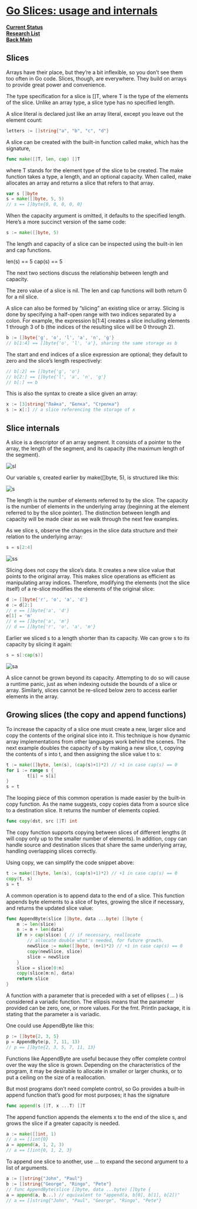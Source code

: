 # **[Go Slices: usage and internals](https://go.dev/blog/slices-intro)**

**[Current Status](../../../development/status/weekly/current_status.md)**\
**[Research List](../../research_list.md)**\
**[Back Main](../../../README.md)**

## Slices

Arrays have their place, but they’re a bit inflexible, so you don’t see them too often in Go code. Slices, though, are everywhere. They build on arrays to provide great power and convenience.

The type specification for a slice is []T, where T is the type of the elements of the slice. Unlike an array type, a slice type has no specified length.

A slice literal is declared just like an array literal, except you leave out the element count:

```go
letters := []string{"a", "b", "c", "d"}
```

A slice can be created with the built-in function called make, which has the signature,

```go
func make([]T, len, cap) []T
```

where T stands for the element type of the slice to be created. The make function takes a type, a length, and an optional capacity. When called, make allocates an array and returns a slice that refers to that array.

```go
var s []byte
s = make([]byte, 5, 5)
// s == []byte{0, 0, 0, 0, 0}
```

When the capacity argument is omitted, it defaults to the specified length. Here’s a more succinct version of the same code:

```go
s := make([]byte, 5)
```

The length and capacity of a slice can be inspected using the built-in len and cap functions.

len(s) == 5
cap(s) == 5

The next two sections discuss the relationship between length and capacity.

The zero value of a slice is nil. The len and cap functions will both return 0 for a nil slice.

A slice can also be formed by “slicing” an existing slice or array. Slicing is done by specifying a half-open range with two indices separated by a colon. For example, the expression b[1:4] creates a slice including elements 1 through 3 of b (the indices of the resulting slice will be 0 through 2).

```go
b := []byte{'g', 'o', 'l', 'a', 'n', 'g'}
// b[1:4] == []byte{'o', 'l', 'a'}, sharing the same storage as b
```

The start and end indices of a slice expression are optional; they default to zero and the slice’s length respectively:

```go
// b[:2] == []byte{'g', 'o'}
// b[2:] == []byte{'l', 'a', 'n', 'g'}
// b[:] == b
```

This is also the syntax to create a slice given an array:

```go
x := [3]string{"Лайка", "Белка", "Стрелка"}
s := x[:] // a slice referencing the storage of x
```

## Slice internals

A slice is a descriptor of an array segment. It consists of a pointer to the array, the length of the segment, and its capacity (the maximum length of the segment).

![sl](https://go.dev/blog/slices-intro/slice-struct.png)

Our variable s, created earlier by make([]byte, 5), is structured like this:

![s](https://go.dev/blog/slices-intro/slice-1.png)

The length is the number of elements referred to by the slice. The capacity is the number of elements in the underlying array (beginning at the element referred to by the slice pointer). The distinction between length and capacity will be made clear as we walk through the next few examples.

As we slice s, observe the changes in the slice data structure and their relation to the underlying array:

```go
s = s[2:4]
```

![ss](https://go.dev/blog/slices-intro/slice-2.png)

Slicing does not copy the slice’s data. It creates a new slice value that points to the original array. This makes slice operations as efficient as manipulating array indices. Therefore, modifying the elements (not the slice itself) of a re-slice modifies the elements of the original slice:

```go
d := []byte{'r', 'o', 'a', 'd'}
e := d[2:]
// e == []byte{'a', 'd'}
e[1] = 'm'
// e == []byte{'a', 'm'}
// d == []byte{'r', 'o', 'a', 'm'}
```

Earlier we sliced s to a length shorter than its capacity. We can grow s to its capacity by slicing it again:

```go
s = s[:cap(s)]
```

![sa](https://go.dev/blog/slices-intro/slice-3.png)

A slice cannot be grown beyond its capacity. Attempting to do so will cause a runtime panic, just as when indexing outside the bounds of a slice or array. Similarly, slices cannot be re-sliced below zero to access earlier elements in the array.

## Growing slices (the copy and append functions)

To increase the capacity of a slice one must create a new, larger slice and copy the contents of the original slice into it. This technique is how dynamic array implementations from other languages work behind the scenes. The next example doubles the capacity of s by making a new slice, t, copying the contents of s into t, and then assigning the slice value t to s:

```go
t := make([]byte, len(s), (cap(s)+1)*2) // +1 in case cap(s) == 0
for i := range s {
        t[i] = s[i]
}
s = t
```

The looping piece of this common operation is made easier by the built-in copy function. As the name suggests, copy copies data from a source slice to a destination slice. It returns the number of elements copied.

```go
func copy(dst, src []T) int
```

The copy function supports copying between slices of different lengths (it will copy only up to the smaller number of elements). In addition, copy can handle source and destination slices that share the same underlying array, handling overlapping slices correctly.

Using copy, we can simplify the code snippet above:

```go
t := make([]byte, len(s), (cap(s)+1)*2) // +1 in case cap(s) == 0
copy(t, s)
s = t
```

A common operation is to append data to the end of a slice. This function appends byte elements to a slice of bytes, growing the slice if necessary, and returns the updated slice value:

```go
func AppendByte(slice []byte, data ...byte) []byte {
    m := len(slice)
    n := m + len(data)
    if n > cap(slice) { // if necessary, reallocate
        // allocate double what's needed, for future growth.
        newSlice := make([]byte, (n+1)*2) // +1 in case cap(s) == 0
        copy(newSlice, slice)
        slice = newSlice
    }
    slice = slice[0:n]
    copy(slice[m:n], data)
    return slice
}
```

A function with a parameter that is preceded with a set of ellipses ( ... ) is considered a variadic function. The ellipsis means that the parameter provided can be zero, one, or more values. For the fmt. Println package, it is stating that the parameter a is variadic.

One could use AppendByte like this:

```go
p := []byte{2, 3, 5}
p = AppendByte(p, 7, 11, 13)
// p == []byte{2, 3, 5, 7, 11, 13}
```

Functions like AppendByte are useful because they offer complete control over the way the slice is grown. Depending on the characteristics of the program, it may be desirable to allocate in smaller or larger chunks, or to put a ceiling on the size of a reallocation.

But most programs don’t need complete control, so Go provides a built-in append function that’s good for most purposes; it has the signature

```go
func append(s []T, x ...T) []T
```

The append function appends the elements x to the end of the slice s, and grows the slice if a greater capacity is needed.

```go
a := make([]int, 1)
// a == []int{0}
a = append(a, 1, 2, 3)
// a == []int{0, 1, 2, 3}
```

To append one slice to another, use ... to expand the second argument to a list of arguments.

```go
a := []string{"John", "Paul"}
b := []string{"George", "Ringo", "Pete"}
// func AppendByte(slice []byte, data ...byte) []byte {
a = append(a, b...) // equivalent to "append(a, b[0], b[1], b[2])"
// a == []string{"John", "Paul", "George", "Ringo", "Pete"}
```
